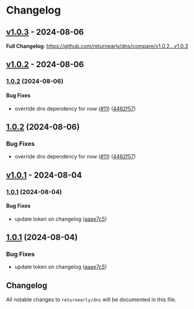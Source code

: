 # Changelog

## [v1.0.3](https://github.com/returnearly/dns/compare/v1.0.2...v1.0.3) - 2024-08-06

**Full Changelog**: https://github.com/returnearly/dns/compare/v1.0.2...v1.0.3

## [v1.0.2](https://github.com/returnearly/dns/compare/v1.0.2...v1.0.2) - 2024-08-06

### [1.0.2](https://github.com/returnearly/dns/compare/v1.0.1...v1.0.2) (2024-08-06)

#### Bug Fixes

* override dns dependency for now ([#11](https://github.com/returnearly/dns/issues/11)) ([4462f57](https://github.com/returnearly/dns/commit/4462f5773c0f4ef1055047b35eff8a6cb3eded63))

## [1.0.2](https://github.com/returnearly/dns/compare/v1.0.1...v1.0.2) (2024-08-06)

### Bug Fixes

* override dns dependency for now ([#11](https://github.com/returnearly/dns/issues/11)) ([4462f57](https://github.com/returnearly/dns/commit/4462f5773c0f4ef1055047b35eff8a6cb3eded63))

## [v1.0.1](https://github.com/returnearly/dns/compare/v1.0.1...v1.0.1) - 2024-08-04

### [1.0.1](https://github.com/returnearly/dns/compare/v1.0.0...v1.0.1) (2024-08-04)

#### Bug Fixes

* update token on changelog ([aaae7c5](https://github.com/returnearly/dns/commit/aaae7c5e2ea612f3f867fe4041861dbcbe99abaf))

## [1.0.1](https://github.com/returnearly/dns/compare/v1.0.0...v1.0.1) (2024-08-04)

### Bug Fixes

* update token on changelog ([aaae7c5](https://github.com/returnearly/dns/commit/aaae7c5e2ea612f3f867fe4041861dbcbe99abaf))

## Changelog

All notable changes to `returnearly/dns` will be documented in this file.

